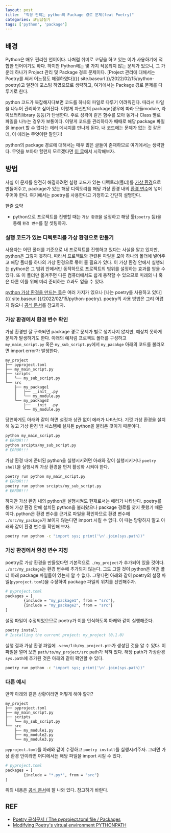 ```yaml
---
layout: post
title:  "적응 안되는 python의 Package 경로 문제(feat Poetry)"
categories: 코딩삽질기
tags: ['python', 'package']
---
```


## 배경

Python은 매우 편리한 언어이다. 나처럼 취미로 코딩을 하고 있는 이가 사용하기에 적합한 언어이기도 하다. 하지만 Python에는 몇 가지 적응되지 않는 문제가 있으니, 그 가운데 하나가 Project 관리 및 Package 경로 문제이다. [Project 관리에 대해서는 Poetry를 써서 어느정도 해결하였다]({{ site.baseurl }}/2022/02/15/python-poetry)고 일전에 포스팅 하였으므로 생략하고, 여기에서는 Package 경로 문제를 다루기로 한다.

python 코드가 복잡해지다보면 코드를 하나의 파일로 다루기 어려워진다. 따라서 파일을 나누어 관리하고 싶어진다. 이렇게 자신만의 package(경우에 따라 모듈module, 라이브러리library 등등)가 탄생한다. 주로 성격이 같은 함수를 모아 놓거나 Class 별로 파일을 나누는 경우가 보통이다. 이렇게 코드를 관리하다가 때때로 해당 package 파일을 import 할 수 없다는 에러 메시지를 만나게 된다. 내 코드에는 문제가 없는 것 같은데, 이 에러는 무엇이란 말인가!

python의 package 경로에 대해서는 매우 많은 글들이 존재하므로 여기에서는 생략한다. 무엇을 보아야 할런지 모르겠다면 [이 글](https://wikidocs.net/1418)에서 시작해보자.

## 방법

사실 이 문제를 완전히 해결하려면 실행 코드가 있는 디렉토리(폴더)를 [가상 환경](https://homubee.tistory.com/38)으로 만들어주고, package가 있는 해당 디렉토리를 해당 가상 환경 내의 [환경 변수](https://ko.wikipedia.org/wiki/%ED%99%98%EA%B2%BD_%EB%B3%80%EC%88%98)에 넣어 주어야 한다. 여기에서는 poetry를 사용한다고 가정하고 간단히 설명한다.

한줄 요약

* python으로 프로젝트를 진행할 때는 `가상 환경`을 설정하고 해당 툴(`poetry` 등)을 통해 `환경 변수`를 잘 셋팅하자.

### 실행 코드가 있는 디렉토리를 가상 환경으로 만들기

사용자는 어떤 폴더를 기준으로 내 프로젝트를 진행하고 있다는 사실을 알고 있지만, python은 그렇지 못하다. 따라서 프로젝트와 관련된 파일을 모아 하나의 폴더에 넣어주고 해당 폴더를 하나의 가상 환경으로 묶어 줄 필요가 있다. 이 가상 환경 안에서 실행되는 python은 그 범위 안에서만 동작하므로 프로젝트의 범위를 설정하는 효과를 얻을 수 있다. 또 이 폴더만 옮겨주면 다른 컴퓨터에서도 쉽게 동작할 수 있으므로 미래의 나 혹은 다른 이를 위해 미리 준비하는 효과도 얻을 수 있다.

[python 가상 환경을 만드는 툴](https://homubee.tistory.com/38)은 여러 가지가 있으나 [나는 poetry를 사용하고 있다]({{ site.baseurl }}/2022/02/15/python-poetry). poetry의 사용 방법은 그리 어렵지 않으니 [공식 문서](https://python-poetry.org/)를 참고하자.

### 가상 환경에서 환경 변수 확인

가상 환경만 잘 구축되면 package 경로 문제가 별로 생겨나지 않지만, 예상치 못하게 문제가 발생하기도 한다. 아래의 예처럼 프로젝트 폴더를 구성하고 `my_main_script.py` 혹은 `my_sub_script.py`에서 `my_pacakge` 아래의 코드를 불러오면 import error가 발생한다.

```
my_project
├── pyproject.toml
├── my_main_script.py
├── scripts
│   └── my_sub_script.py
└── src
    ├── my_package1
    │   ├── __init__.py
    │   └── my_module.py
    └── my_package2
        ├── __init__.py
        └── my_module.py
```

당연하게도 아래와 같이 하면 설정과 상관 없이 에러가 나타난다. 기껏 가상 환경을 설치해 놓고 가상 환경 밖 시스템에 설치된 python을 불러온 것이기 때문이다.

```bash
python my_main_script.py
# ERROR!!!
python srcipts/my_sub_script.py
# ERROR!!!
```

가상 환경 내에 준비된 python을 실행시키려면 아래와 같이 실행시키거나 `poetry shell`을 실행시켜 가상 환경을 먼저 활성화 시켜야 한다.

```bash
poetry run python my_main_script.py
# ERROR!!!
poetry run python srcipts/my_sub_script.py
# ERROR!!!
```

하지만 가상 환경 내의 python을 실행시켜도 현재로서는 에러가 나타난다. poetry를 통해 가상 환경 안에 설치된 python을 불러왔으나 package 경로를 찾지 못했기 때문이다. python은 환경 변수를 근거로 파일을 확인하므로 환경 변수에 `./src/my_package`가 보이지 않는다면 import 시킬 수 없다. 이 때는 당황하지 말고 아래와 같이 환경 변수를 확인해 보자.

```bash
poetry run python -c "import sys; print('\n'.join(sys.path))"
```

### 가상 환경에서 환경 변수 지정

poetry로 가상 환경을 만들었다면 기본적으로 `./my_project`가 추가되어 있을 것이다. `./src/my_package`는 환경 변수에 추가되지 않는다. 그도 그럴 것이 python은 어떤 폴더 아래 package 파일들이 있는지 알 수 없다. 그렇다면 아래와 같이 poetry의 설정 파일(`pyproject.toml`)을 수정하여 package 파일의 위치를 선언해주자.

```bash
# pyproject.toml
packages = [
        {include = "my_package1", from = "src"},
        {include = "my_package2", from = "src"}
]
```

설정 파일이 수정되었으므로 poetry가 이를 인식하도록 아래와 같이 실행해준다.

```bash
poetry install
# Installing the current project: my_project (0.1.0)
```

실행 결과 가상 환경 파일에 `.venv/lib/my_project.pth`가 생성된 것을 알 수 있다. 이 파일을 열어 보면 `path/to/my_project/src` path가 적혀 있다. 해당 path가 가상환경 `sys.path`에 추가된 것은 아래와 같이 확인할 수 있다.

```bash
poetry run python -c "import sys; print('\n'.join(sys.path))"
```

### 다른 예시

만약 아래와 같은 상황이라면 어떻게 해야 할까?

```
my_project
├── pyproject.toml
├── my_main_script.py
├── scripts
│   └── my_sub_script.py
└── src
    ├── my_module1.py
    ├── my_module2.py
    └── my_module3.py
```

`pyproject.toml`를 아래와 같이 수정하고 `poetry install`를 실행시켜주자. 그러면 가상 환경 안이라면 어디에서든 해당 파일을 import 시킬 수 있다.

```bash
# pyproject.toml
packages = [
        {include = "*.py*", from = "src"}
]
```

위의 내용은 [공식 문서](https://python-poetry.org/docs/pyproject/#packages)에 잘 나와 있다. 참고하기 바란다.

## REF

* [Poetry 공식문서 / The pyproject.toml file / Packages](https://python-poetry.org/docs/pyproject/#packages)
* [Modifying Poetry's virtual environment PYTHONPATH](https://stackoverflow.com/questions/68518963/modifying-poetrys-virtual-environment-pythonpath)
